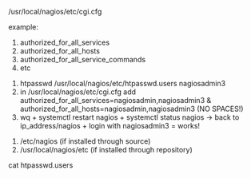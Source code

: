 <!-- config file for users/contacts(user+notification person) -->

/usr/local/nagios/etc/cgi.cfg

example:

1. authorized_for_all_services
2. authorized_for_all_hosts
3. authorized_for_all_service_commands
4. etc

<!-- create user + add to cgi.cfg file to give visibility/permissions to the users -->

1. htpasswd /usr/local/nagios/etc/htpasswd.users nagiosadmin3
2. in /usr/local/nagios/etc/cgi.cfg add authorized_for_all_services=nagiosadmin,nagiosadmin3 & authorized_for_all_hosts=nagiosadmin,nagiosadmin3 (NO SPACES!)
3. wq + systemctl restart nagios + systemctl status nagios -> back to ip_address/nagios + login with nagiosadmin3 = works!

<!-- htpasswd.users database location -->

1. /etc/nagios (if installed through source)
2. /usr/local/nagios/etc (if installed through repository)

cat htpasswd.users
